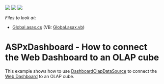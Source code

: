 <!-- default badges list -->
![](https://img.shields.io/endpoint?url=https://codecentral.devexpress.com/api/v1/VersionRange/128579819/16.1.5%2B)
[![](https://img.shields.io/badge/Open_in_DevExpress_Support_Center-FF7200?style=flat-square&logo=DevExpress&logoColor=white)](https://supportcenter.devexpress.com/ticket/details/T409163)
[![](https://img.shields.io/badge/📖_How_to_use_DevExpress_Examples-e9f6fc?style=flat-square)](https://docs.devexpress.com/GeneralInformation/403183)
<!-- default badges end -->
<!-- default file list -->
*Files to look at*:

* [Global.asax.cs](./CS/WebDesignerOlapDataSource/Global.asax.cs) (VB: [Global.asax.vb](./VB/WebDesignerOlapDataSource/Global.asax.vb))
<!-- default file list end -->
# ASPxDashboard - How to connect the Web Dashboard to an OLAP cube


This example shows how to use <a href="https://documentation.devexpress.com/#Dashboard/clsDevExpressDashboardCommonDashboardOlapDataSourcetopic">DashboardOlapDataSource</a> to connect the <a href="https://documentation.devexpress.com/#Dashboard/CustomDocument115955">Web Dashboard</a> to an OLAP cube.

<br/>



